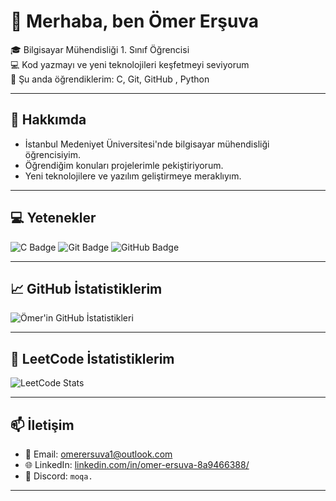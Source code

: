 # 👋 Merhaba, ben Ömer Erşuva

🎓 Bilgisayar Mühendisliği 1. Sınıf Öğrencisi  
💻 Kod yazmayı ve yeni teknolojileri keşfetmeyi seviyorum  
🌱 Şu anda öğrendiklerim: C, Git, GitHub  , Python

---

## 🚀 Hakkımda


- İstanbul Medeniyet Üniversitesi'nde bilgisayar mühendisliği öğrencisiyim.  
- Öğrendiğim konuları projelerimle pekiştiriyorum.  
- Yeni teknolojilere ve yazılım geliştirmeye meraklıyım.  

---

## 💻 Yetenekler

![C Badge](https://img.shields.io/badge/C-555555?style=for-the-badge&logo=c&logoColor=white)
![Git Badge](https://img.shields.io/badge/Git-F05032?style=for-the-badge&logo=git&logoColor=white)
![GitHub Badge](https://img.shields.io/badge/GitHub-181717?style=for-the-badge&logo=github&logoColor=white)

---

## 📈 GitHub İstatistiklerim

![Ömer'in GitHub İstatistikleri](https://github-readme-stats.vercel.app/api?username=MoQa-atx&show_icons=true&theme=radical)

---

## 🧠 LeetCode İstatistiklerim

![LeetCode Stats](https://leetcard.jacoblin.cool/MoQa)



---

## 📫 İletişim

- 📧 Email: omerersuva1@outlook.com  
- 🌐 LinkedIn: [linkedin.com/in/omer-ersuva-8a9466388/](https://linkedin.com/in/omer-ersuva-8a9466388)  
- 💬 Discord: `moqa.`  

---


